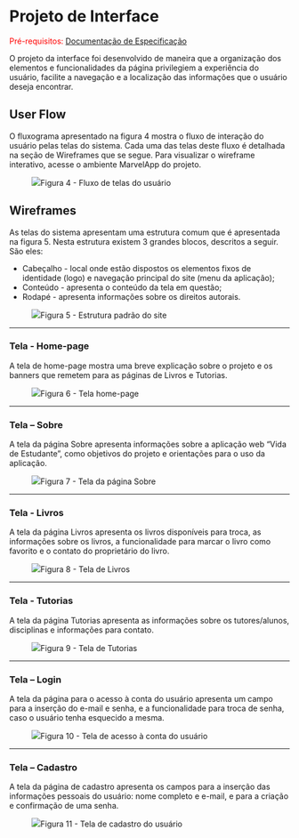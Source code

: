 
# Projeto de Interface

<span style="color:red">Pré-requisitos: <a href="https://github.com/ICEI-PUC-Minas-PMV-ADS/pmv-ads-2022-1-e1-proj-web-t3-vida-de-estudante/blob/main/docs/02-Especificação%20do%20Projeto.md"> Documentação de Especificação</a></span>

O projeto da interface foi desenvolvido de maneira que a organização dos elementos e funcionalidades da página privilegiem a experiência do usuário, facilite a navegação e a localização das informações que o usuário deseja encontrar.

## User Flow

O fluxograma apresentado na figura 4 mostra o fluxo de interação do usuário pelas telas do sistema. Cada uma das telas deste fluxo é detalhada na seção de Wireframes que se segue. Para visualizar o wireframe interativo, acesse o ambiente MarvelApp do projeto.

<figure> 
  <img src="https://user-images.githubusercontent.com/100447878/164073432-97370b51-f334-4c11-b68d-16509af219ef.png"
    <figcaption>Figura 4 - Fluxo de telas do usuário
</figure> 


## Wireframes

As telas do sistema apresentam uma estrutura comum que é apresentada na figura 5. Nesta estrutura existem 3 grandes blocos, descritos a seguir. São eles:
<ul>
  <li>Cabeçalho - local onde estão dispostos os elementos fixos de identidade (logo) e navegação principal do site (menu da aplicação);</li>
  <li>Conteúdo - apresenta o conteúdo da tela em questão;</li>
  <li>Rodapé - apresenta informações sobre os direitos autorais.</li>
</ul>

<figure> 
  <img src="https://user-images.githubusercontent.com/100447878/164074128-7b006e50-8621-4964-b0fd-07a90e626673.png"
    <figcaption>Figura 5 - Estrutura padrão do site
</figure> 
<hr>

<h3><b>Tela - Home-page</b></h3>
<p>A tela de home-page mostra uma breve explicação sobre o projeto e os banners que remetem para as páginas de Livros e Tutorias.</p>

<figure> 
  <img src="https://user-images.githubusercontent.com/100447878/164103270-effd2bef-59ad-4f11-8f5d-992d1fce148f.png"
    <figcaption>Figura 6 - Tela home-page
</figure> 
<hr>

<h3><b>Tela – Sobre</b></h3>
<p>A tela da página Sobre apresenta informações sobre a aplicação web “Vida de Estudante”, como objetivos do projeto e orientações para o uso da aplicação.</p>

<figure> 
  <img src="https://user-images.githubusercontent.com/100447878/164103532-492cd669-e8c0-4e3c-a016-b4089e585f0a.png"
    <figcaption>Figura 7 - Tela da página Sobre
</figure> 
<hr>

<h3><b>Tela - Livros</b></h3>
<p>A tela da página Livros apresenta os livros disponíveis para troca, as informações sobre os livros, a funcionalidade para marcar o livro como favorito e o contato do proprietário do livro.</p>

<figure> 
  <img src="https://user-images.githubusercontent.com/100447878/164103569-22336d93-a0ad-4cd2-8797-b30f28400408.png"
    <figcaption>Figura 8 - Tela de Livros
</figure> 
<hr>

<h3><b>Tela - Tutorias</b></h3>
<p>A tela da página Tutorias apresenta as informações sobre os tutores/alunos, disciplinas e informações para contato.</p>

<figure> 
  <img src="https://user-images.githubusercontent.com/100447878/164103593-d6f029fb-e76b-41b8-9336-5f2baf2aafcc.png"
    <figcaption>Figura 9 - Tela de Tutorias
</figure> 
<hr>

<h3><b>Tela – Login</b></h3>
<p>A tela da página para o acesso à conta do usuário apresenta um campo para a inserção do e-mail e senha, e a funcionalidade para troca de senha, caso o usuário tenha esquecido a mesma.</p>

<figure> 
  <img src="https://user-images.githubusercontent.com/100447878/164103617-bbbd9668-9937-42fe-ac35-f85cf8d5abfe.png"
    <figcaption>Figura 10 - Tela de acesso à conta do usuário
</figure>
<hr>

<h3><b>Tela – Cadastro</b></h3>
<p>A tela da página de cadastro apresenta os campos para a inserção das informações pessoais do usuário: nome completo e e-mail, e para a criação e confirmação de uma senha.</p>

<figure> 
  <img src="https://user-images.githubusercontent.com/100447878/164103631-b62135af-59ad-42a5-b3da-44082b731c55.png"
    <figcaption>Figura 11 - Tela de cadastro do usuário
</figure>
